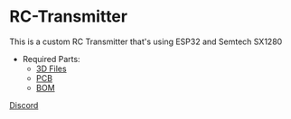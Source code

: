 # RC-Transmitter
This is a custom RC Transmitter that's using ESP32 and Semtech SX1280


- Required Parts:
  - [3D Files](https://docs.google.com/spreadsheets/d/1K6EamDLu7aNF5GFfuzi9vV8SCz_6HzOA_h1CgVDcLqo/edit?usp=sharing)
  - [PCB](https://docs.google.com/spreadsheets/d/1bTyJoKmJrHec9gnfRhsfcdIJgJ4cUt9kbDGZgcYngUU/edit?usp=sharing)
  - [BOM](https://docs.google.com/spreadsheets/d/1osKjM83mz0m_O5QN-AISYl1IssTSeUwu/edit?usp=sharing&ouid=117182597298978401444&rtpof=true&sd=true)


[Discord](https://discord.gg/eHyz2aJ6)
